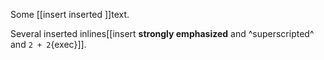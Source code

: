 Some [[insert inserted ]]text.

Several inserted inlines[[insert **strongly emphasized** and ^superscripted^ and `2 + 2`{exec}]].